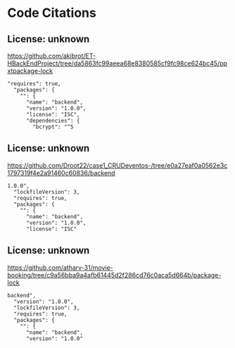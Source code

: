 # Code Citations

## License: unknown
https://github.com/akibrot/ET-HBackEndProject/tree/da5863fc99aeea68e8380585cf9fc98ce624bc45/ppxtpackage-lock

```
"requires": true,
  "packages": {
    "": {
      "name": "backend",
      "version": "1.0.0",
      "license": "ISC",
      "dependencies": {
        "bcrypt": "^5
```


## License: unknown
https://github.com/Droot22/case1_CRUDeventos-/tree/e0a27eaf0a0562e3c1797319f4e2a91460c60836/backend

```
1.0.0",
  "lockfileVersion": 3,
  "requires": true,
  "packages": {
    "": {
      "name": "backend",
      "version": "1.0.0",
      "license": "ISC"
```


## License: unknown
https://github.com/atharv-31/movie-booking/tree/c9a56bba9a4afb61445d2f286cd76c0aca5d664b/package-lock

```
backend",
  "version": "1.0.0",
  "lockfileVersion": 3,
  "requires": true,
  "packages": {
    "": {
      "name": "backend",
      "version": "1.0.0"
```

